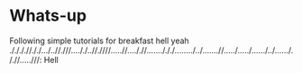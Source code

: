 # Whats-up
Following simple tutorials for breakfast hell yeah
././././/././.../..//.///...././..//.////.....//...././/......./././......../../.......//...../...../....../../....../././/.....///:
Hell
